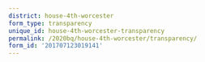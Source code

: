 ```yaml
---
district: house-4th-worcester
form_type: transparency
unique_id: house-4th-worcester-transparency
permalink: /2020bq/house-4th-worcester/transparency/
form_id: '201707123019141'
---
```

